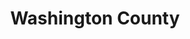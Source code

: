 ---
title: "Washington County"
hashtag: "washington-county"
borders:
  - Ramsey County
subdivision-of:
  - Minnesota
tags:
  - County
  - Minnesota
---